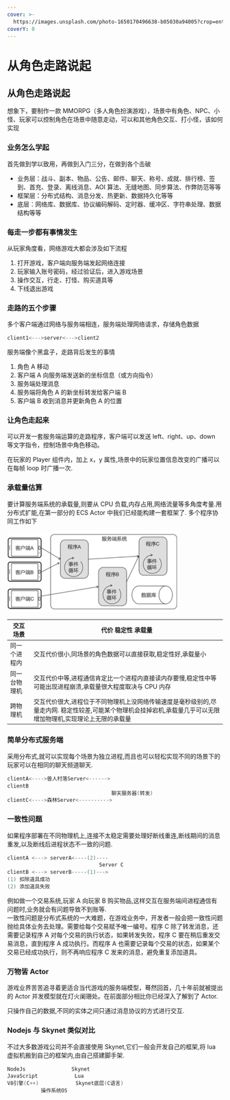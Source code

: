 ```yaml
---
cover: >-
  https://images.unsplash.com/photo-1650170496638-b05030a94005?crop=entropy&cs=srgb&fm=jpg&ixid=MnwxOTcwMjR8MHwxfHJhbmRvbXx8fHx8fHx8fDE2NTI1MzAzMzQ&ixlib=rb-1.2.1&q=85
coverY: 0
---
```


# 从角色走路说起

## 从角色走路说起

想象下，要制作一款 MMORPG（多人角色扮演游戏），场景中有角色、NPC、小怪、玩家可以控制角色在场景中随意走动，可以和其他角色交互、打小怪，该如何实现

### 业务怎么学起

首先做到学以致用，再做到入门三分，在做到各个击破

* 业务层：战斗、副本、物品、公告、邮件、聊天、称号、成就、排行榜、签到、首充、登录、离线消息、AOI 算法、无缝地图、同步算法、作弊防范等等
* 框架层：分布式结构、消息分发、热更新、数据持久化等等
* 底层：网络库、数据库、协议编码解码、定时器、缓冲区、字符串处理、数据结构等等

### 每走一步都有事情发生

从玩家角度看，网络游戏大都会涉及如下流程

1. 打开游戏，客户端向服务端发起网络连接
2. 玩家输入账号密码，经过验证后，进入游戏场景
3. 操作交互，行走、打怪、购买道具等
4. 下线退出游戏

### 走路的五个步骤

多个客户端通过网络与服务端相连，服务端处理网络请求，存储角色数据

```cpp
client1<--->server<--->client2
```

服务端像个黑盒子，走路背后发生的事情

1. 角色 A 移动
2. 客户端 A 向服务端发送新的坐标信息（或方向指令）
3. 服务端处理消息
4. 服务端将角色 A 的新坐标转发给客户端 B
5. 客户端 B 收到消息并更新角色 A 的位置

### 让角色走起来

可以开发一套服务端运算的走路程序，客户端可以发送 left、right、up、down 等文字指令，控制场景中角色移动。

在玩家的 Player 组件内，加上 x，y 属性,场景中的玩家位置信息改变的广播可以在每帧 loop 时广播一次.

### 承载量估算

要计算服务端系统的承载量,则要从 CPU 负载,内存占用,网络流量等多角度考量.用分布式扩能,在第一部分的 ECS Actor 中我们已经能构建一套框架了. 多个程序协同工作如下

![多进程服务端示意图](../.gitbook/assets/2023-10-19235547.png)

| 交互场景   | 代价 稳定性 承载量                                                                          |
| ------ | ----------------------------------------------------------------------------------- |
| 同一个进程内 | 交互代价很小,同场景的角色数据可以直接获取,稳定性好,承载量小                                                     |
| 同一台物理机 | 交互代价中等,进程通信肯定比一个进程内直接读内存要慢,稳定性中等可能出现进程崩溃,承载量很大程度取决与 CPU 内存                          |
| 跨物理机   | 交互代价很大,进程位于不同物理机上没网络传输速度是毫秒级别的,尽量走内网. 稳定性较差,可能某个物理机会挂掉宕机,承载量几乎可以无限增加物理机,实现理论上无限的承载量 |

### 简单分布式服务端

采用分布式,就可以实现每个场景为独立进程,而且也可以轻松实现不同的场景下的玩家可以在相同的聊天频道聊天.

```cpp
clientA<---->兽人村落Server<------>
clientB
                                  聊天服务器(转发)
clientC<---->森林Server<---------->
```

### 一致性问题

如果程序部署在不同物理机上,连接不太稳定需要处理好断线重连,断线期间的消息重发,以及断线后进程状态不一致的问题.

```cpp
clientA <---> serverA<----(2)----
                              Server C
clientB <---> serverB-----(1)--->
(1) 扣除道具成功
(2) 添加道具失败
```

例如做一个交易系统,玩家 A 向玩家 B 购买物品,这样交互在服务端间进程通信有问题时,业务就会有问题导致不到账等.\
一致性问题是分布式系统的一大难题，在游戏业务中，开发者一般会把一致性问题抛给具体业务去处理。需要给每个交易赋予唯一编号。程序 C 除了转发消息，还需要记录程序 A 对每个交易的执行状态，如果转发失败，程序 C 要在稍后重发交易消息，直到程序 A 成功执行。而程序 A 也需要记录每个交易的状态，如果某个交易已经成功执行，则不再响应程序 C 发来的消息，避免重复添加道具。

### 万物皆 Actor

游戏业界苦苦追寻着更适合当代游戏的服务端模型，蓦然回首，几十年前就被提出的 Actor 并发模型就在灯火阑珊处。在前面部分相比你已经深入了解到了 Actor.

只操作自己的数据,不同的实体之间只通过消息协议的方式进行交互.

### Nodejs 与 Skynet 类似对比

不过大多数游戏公司并不会直接使用 Skynet,它们一般会开发自己的框架,将 lua 虚拟机搬到自己的框架内,由自己搭建脚手架.

```cpp
NodeJs               Skynet
JavaScript            Lua
V8引擎(C++)            Skynet底层(C语言)
           操作系统OS
```
